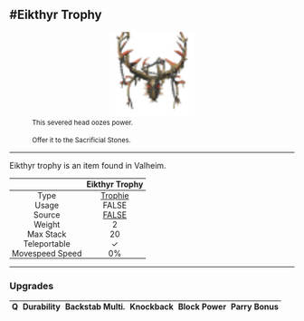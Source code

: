 <meta property="og:title" content="Eikthyr Trophy - MoreValheim" /><meta property="og:type" content="website" /><meta property="og:image" content="/assets/eikthyr_trophy.png" /><meta property="og:description" content="Eikthyr Trophy is an item found in Valheim." /><meta name="theme-color" content="#546D78"><meta name="twitter:card" content="summary_large_image">
#Eikthyr Trophy
-------------
<style>img {width:20px;}.tb {width:150px;display: block;margin-left: auto;margin-right: auto;}</style>

<style>.md-typeset table:not([class]) th:not([align]) {min-width:unset!important;}</style>
<style>td{padding:0em 0.3em!important;text-align:center!important;border-left:.05rem solid var(--md-default-fg-color--lightest)}</style>

<style>th{padding:0.1em 0.3em!important;text-align:center!important;font-weight:bold}</style>

<style>pre{text-align:right!important}</style>
<style>table tr td:first-child {border-left: 0;};</style>

<figure><img src="/assets/eikthyr_trophy.png" class="tb" /><figcaption><small>This severed head oozes power.

Offer it to the Sacrificial Stones.</small></figcaption></figure>

-------------

Eikthyr trophy is an item found in Valheim.

|        | Eikthyr Trophy              |
| ----------- | ------------------------------------ |
| Type | [Trophie](../../types/trophie)
| Usage | FALSE<br>
| Source | [FALSE](../../items/false)
| Weight | 2 |
| Max Stack | 20 |
| Teleportable | ✓
| Movespeed Speed | 0%


-------------

### Upgrades
| Q | Durability | Backstab Multi. | Knockback | Block Power | Parry Bonus
| - | - | - | - | - | - 
